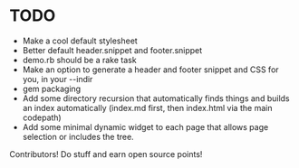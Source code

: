 TODO
====

* Make a cool default stylesheet
* Better default header.snippet and footer.snippet
* demo.rb should be a rake task
* Make an option to generate a header and footer snippet and CSS for you, in your --indir
* gem packaging
* Add some directory recursion that automatically finds things and builds an index automatically
  (index.md first, then index.html via the main codepath)
* Add some minimal dynamic widget to each page that allows page selection or includes the tree.

Contributors!  Do stuff and earn open source points!

